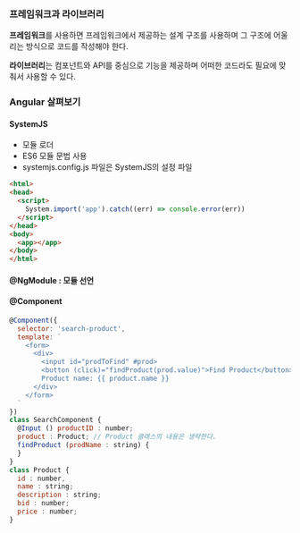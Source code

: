### 프레임워크과 라이브러리
**프레임워크**를 사용하면 프레임워크에서 제공하는 설계 구조를 사용하며 그 구조에 어울리는 방식으로 코드를 작성해야 한다.

**라이브러리**는 컴포넌트와 API를 중심으로 기능을 제공하며 어떠한 코드라도 필요에 맞춰서 사용할 수 있다.

### Angular 살펴보기
#### SystemJS
- 모듈 로더
- ES6 모듈 문법 사용
- systemjs.config.js 파일은 SystemJS의 설정 파일
```html
<html>
<head>
  <script>
    System.import('app').catch((err) => console.error(err))
  </script>
</head>
<body>
  <app></app>
</body>
</html>
```

#### @NgModule : 모듈 선언
#### @Component
```js
@Component({
  selector: 'search-product',
  template: `
    <form>
      <div>
        <input id="prodToFind" #prod>
        <button (click)="findProduct(prod.value)">Find Product</button>
        Product name: {{ product.name }}
      </div>
    </form>
  `
})
class SearchComponent {
  @Input () productID : number;
  product : Product; // Product 클래스의 내용은 생략한다.
  findProduct (prodName : string) {
  }
}
class Product {
  id : number,
  name : string;
  description : string;
  bid : number;
  price : number;
}
```